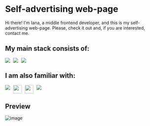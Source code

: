 # Self-advertising web-page

Hi there! I'm Iana, a middle frontend developer, and this is my self-advertising web-page. Please, check it out and, if you are interested, contact me.

## My main stack consists of:

<div style="display: flex; flex-direction: row; gap: 10px">
  <img src="https://img.shields.io/badge/JavaScript-323330?style=for-the-badge&logo=javascript&logoColor=F7DF1E">
  <img src="https://img.shields.io/badge/Vue%20js-35495E?style=for-the-badge&logo=vuedotjs&logoColor=4FC08D">
  <img src="https://img.shields.io/badge/Sass-CC6699?style=for-the-badge&logo=sass&logoColor=white">
</div>

## I am also familiar with: 

<div style="display: flex; flex-direction: row; gap: 10px">
  <img src="https://img.shields.io/badge/TypeScript-007ACC?style=for-the-badge&logo=typescript&logoColor=white">
  <img style="height: 28px; width: auto" src="https://files.pixijs.download/branding/pixijs-banner.png">
  <img style="height: 28px; width: auto" src="https://encrypted-tbn0.gstatic.com/images?q=tbn:ANd9GcSu1--FvWsdTG1Y8rNH3DDVyX8Q-p1dTzHQEQ&s">
  <img src="https://img.shields.io/badge/React-20232A?style=for-the-badge&logo=react&logoColor=61DAFB">
</div>

## Preview

![image](https://github.com/Bravo-NML/personal-website/assets/63427469/3cd30886-3c1d-4db0-9854-7bc6b787ccbc)

